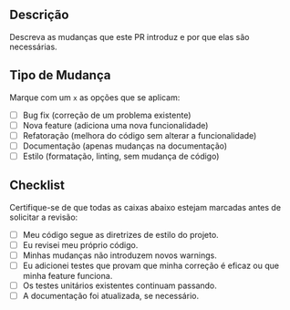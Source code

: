 ## Descrição

Descreva as mudanças que este PR introduz e por que elas são necessárias.

## Tipo de Mudança

Marque com um `x` as opções que se aplicam:

- [ ] Bug fix (correção de um problema existente)
- [ ] Nova feature (adiciona uma nova funcionalidade)
- [ ] Refatoração (melhora do código sem alterar a funcionalidade)
- [ ] Documentação (apenas mudanças na documentação)
- [ ] Estilo (formatação, linting, sem mudança de código)

## Checklist

Certifique-se de que todas as caixas abaixo estejam marcadas antes de solicitar a revisão:

- [ ] Meu código segue as diretrizes de estilo do projeto.
- [ ] Eu revisei meu próprio código.
- [ ] Minhas mudanças não introduzem novos warnings.
- [ ] Eu adicionei testes que provam que minha correção é eficaz ou que minha feature funciona.
- [ ] Os testes unitários existentes continuam passando.
- [ ] A documentação foi atualizada, se necessário.
